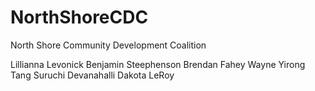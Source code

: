 # NorthShoreCDC
North Shore Community Development Coalition

Lillianna Levonick
Benjamin Steephenson
Brendan Fahey
Wayne Yirong Tang
Suruchi Devanahalli
Dakota LeRoy